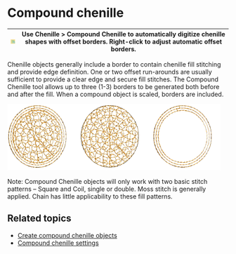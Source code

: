 # Compound chenille

| ![CompoundChenille.png](assets/CompoundChenille.png) | Use Chenille > Compound Chenille to automatically digitize chenille shapes with offset borders. Right-click to adjust automatic offset borders. |
| ---------------------------------------------------- | ----------------------------------------------------------------------------------------------------------------------------------------------- |

Chenille objects generally include a border to contain chenille fill stitching and provide edge definition. One or two offset run-arounds are usually sufficient to provide a clear edge and secure fill stitches. The Compound Chenille tool allows up to three (1-3) borders to be generated both before and after the fill. When a compound object is scaled, borders are included.

![chenille_basics00015.png](assets/chenille_basics00015.png)

Note: Compound Chenille objects will only work with two basic stitch patterns – Square and Coil, single or double. Moss stitch is generally applied. Chain has little applicability to these fill patterns.

## Related topics

- [Create compound chenille objects](../chenille_digitizing/Create_compound_chenille_objects)
- [Compound chenille settings](../chenille_digitizing/Compound_chenille_settings)
